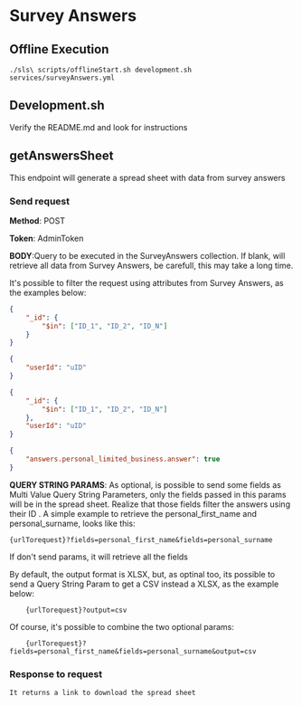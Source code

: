 # **Survey Answers**

## **Offline Execution**

    ./sls\ scripts/offlineStart.sh development.sh services/surveyAnswers.yml

## **Development.sh**

Verify the README.md and look for instructions

## **getAnswersSheet**

This endpoint will generate a spread sheet with data from survey answers

### **Send request**

**Method**: POST

**Token**: AdminToken

**BODY**:Query to be executed in the SurveyAnswers collection. If blank, will retrieve all data from Survey Answers, be carefull, this may take a long time.

It's possible to filter the request using attributes from Survey Answers, as the examples below:

```json
{
	"_id": {
		"$in": ["ID_1", "ID_2", "ID_N"]
	}
}
```

```json
{
	"userId": "uID"
}
```

```json
{
	"_id": {
		"$in": ["ID_1", "ID_2", "ID_N"]
	},
	"userId": "uID"
}
```

```json
{
	"answers.personal_limited_business.answer": true
}
```

**QUERY STRING PARAMS**: As optional, is possible to send some fields as Multi Value Query String Parameters, only the fields passed in this params will be in the spread sheet. Realize that those fields filter the answers using their ID . A simple example to retrieve the personal_first_name and personal_surname, looks like this:

    {urlTorequest}?fields=personal_first_name&fields=personal_surname

If don't send params, it will retrieve all the fields

By default, the output format is XLSX, but, as optinal too, its possible to send a Query String Param to get a CSV instead a XLSX, as the example below:

    	{urlTorequest}?output=csv

Of course, it's possible to combine the two optional params:

    	{urlTorequest}?fields=personal_first_name&fields=personal_surname&output=csv

### Response to request

    It returns a link to download the spread sheet
